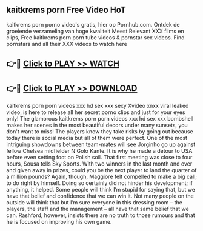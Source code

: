 ## kaitkrems porn Free Video HoT 

kaitkrems porn porno video's gratis, hier op Pornhub.com. Ontdek de groeiende verzameling van hoge kwaliteit Meest Relevant XXX films en clips,
Free kaitkrems porn porn tube videos & pornstar sex videos. Find pornstars and all their XXX videos to watch here


## 👉🔴 [Click to PLAY >> WATCH](http://us.freeplayer.one?title=kaitkrems_porn&ref=16D)

## 👉🔴 [Click to PLAY >> DOWNLOAD](http://us.freeplayer.one?title=kaitkrems_porn&ref=16D)


kaitkrems porn porn videos xxx hd sex xxx sexy Xvideo xnxx viral leaked video, is here to release all her secret porno clips and just for your eyes only! The glamorous kaitkrems porn porn videos xxx hd sex xxx bombshell makes her scenes in the most beautiful decors under many sunsets, you don't want to miss! The players know they take risks by going out because today there is social media but all of them were perfect. One of the most intriguing showdowns between team-mates will see Jorginho go up against fellow Chelsea midfielder N'Golo Kante. It is why he made a detour to USA before even setting foot on Polish soil. That first meeting was close to four hours, Sousa tells Sky Sports. With two winners in the last month and over and given away in prizes, could you be the next player to land the quarter of a million pounds? Again, though, Maggiore felt compelled to make a big call; to do right by himself. Doing so certainly did not hinder his development; if anything, it helped. Some people will think I’m stupid for saying that, but we have that belief and confidence that we can win it. Not many people on the outside will think that but I’m sure everyone in this dressing room – the players, the staff and the management – all have that same belief that we can. Rashford, however, insists there are no truth to those rumours and that he is focused on improving his own game.